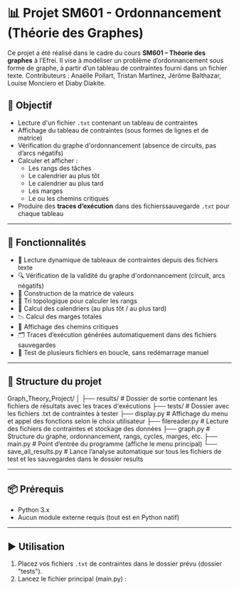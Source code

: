 # 📊 Projet SM601 - Ordonnancement (Théorie des Graphes)

Ce projet a été réalisé dans le cadre du cours **SM601 – Théorie des graphes** à l’Efrei. Il vise à modéliser un problème d’ordonnancement sous forme de graphe, à partir d’un tableau de contraintes fourni dans un fichier texte.
Contributeurs : Anaëlle Pollart, Tristan Martinez, Jérôme Balthazar, Louise Monciero et Diaby Diakite.

## 🚀 Objectif

- Lecture d'un fichier `.txt` contenant un tableau de contraintes
- Affichage du tableau de contraintes (sous formes de lignes et de matrice)
- Vérification du graphe d'ordonnancement (absence de circuits, pas d’arcs négatifs)
- Calculer et afficher :
  - Les rangs des tâches
  - Le calendrier au plus tôt
  - Le calendrier au plus tard
  - Les marges
  - Le ou les chemins critiques
- Produire des **traces d’exécution** dans des fichierssauvegarde `.txt` pour chaque tableau

---

## 🧩 Fonctionnalités

- 📄 Lecture dynamique de tableaux de contraintes depuis des fichiers texte
- 🔍 Vérification de la validité du graphe d'ordonnancement (circuit, arcs négatifs)
- 📐 Construction de la matrice de valeurs
- 🧠 Tri topologique pour calculer les rangs
- 📆 Calcul des calendriers (au plus tôt / au plus tard)
- 📉 Calcul des marges totales
- 🔴 Affichage des chemins critiques
- 🗂️ Traces d’exécution générées automatiquement dans des fichiers sauvegardes
- 🔁 Test de plusieurs fichiers en boucle, sans redémarrage manuel

---

## 📁 Structure du projet

Graph_Theory_Project/
│
├── results/                  # Dossier de sortie contenant les fichiers de résultats avec les traces d'exécutions
├── tests/                    # Dossier avec les fichiers .txt de contraintes à tester
├── display.py                # Affichage du menu et appel des fonctions selon le choix utilisateur
├── filereader.py             # Lecture des fichiers de contraintes et stockage des données
├── graph.py                  # Structure du graphe, ordonnancement, rangs, cycles, marges, etc.
├── main.py                   # Point d’entrée du programme (affiche le menu principal)
└── save_all_results.py       # Lance l’analyse automatique sur tous les fichiers de test et les sauvegardes dans le dossier results

---

## 📦 Prérequis

- Python 3.x
- Aucun module externe requis (tout est en Python natif)

---

## ▶️ Utilisation

1. Placez vos fichiers `.txt` de contraintes dans le dossier prévu (dossier "tests").
2. Lancez le fichier principal (main.py) :
